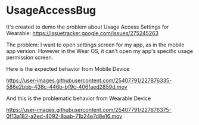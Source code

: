 # UsageAccessBug
It's created to demo the problem about Usage Access Settings for Wearable: https://issuetracker.google.com/issues/275245263

The problem: I want to open settings screen for my app, as in the mobile app version. However in the Wear OS, it can't open my app's specific usage permission screen.

Here is the expected behavior from Mobile Device

https://user-images.githubusercontent.com/25407791/227876335-586e2bbb-438c-446b-bf9c-406faed2859d.mov

And this is the problematic behavior from Wearable Device

https://user-images.githubusercontent.com/25407791/227876375-0f13a182-a2ed-4092-8aab-71b24e7d8e16.mov


